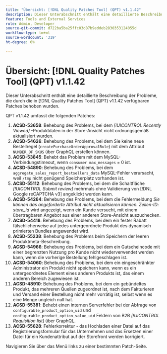 ```yaml
---
title: "Übersicht: [!DNL Quality Patches Tool] (QPT) v1.1.42"
description: Dieser Unterabschnitt enthält eine detaillierte Beschreibung der Probleme, die durch die in [!DNL Quality Patches Tool]  (QPT) v1.1.42 verfügbaren Patches behoben wurden.
feature: Tools and External Services
role: Admin, Developer
source-git-commit: d722ba5ba25ffc03d87b9eddeb2830353124055d
workflow-type: tm+mt
source-wordcount: '319'
ht-degree: 0%

---
```


# Übersicht: [!DNL Quality Patches Tool] (QPT) v1.1.42

Dieser Unterabschnitt enthält eine detaillierte Beschreibung der Probleme, die durch die in [!DNL Quality Patches Tool] (QPT) v1.1.42 verfügbaren Patches behoben wurden.

QPT v1.1.42 umfasst die folgenden Patches:

1. **ACSD-53658**: Behebung des Problems, bei dem *[!UICONTROL Recently Viewed]* -Produktdaten in der Store-Ansicht nicht ordnungsgemäß aktualisiert wurden.
1. **ACSD-54626**: Behebung des Problems, bei dem Sie keine neue Bestellregel (`createPurchaseOrderApprovalRule`) mit dem Attribut `NUMBER_OF_SKUS` über GraphQL erstellen können.
1. **ACSD-53845**: Behebt das Problem mit dem MySQL-Verbindungstimeout, wenn `consumer max_messages` = 0 ist.
1. **ACSD-54890**: Behebung des Problems, bei dem `aggregate_sales_report_bestsellers_data` MySQL-Fehler verursacht, weil `/tmp` nicht genügend Speicherplatz vorhanden ist.
1. **ACSD-55112**: Behebung des Problems, bei dem die Schaltfläche *[!UICONTROL Submit review]* mehrmals ohne Validierung von [!DNL Google reCAPTCHA v3] angeklickt werden kann.
1. **ACSD-54264**: Behebung des Problems, bei dem die Fehlermeldung *Sie können das angeforderte Attribut nicht aktualisieren können. Zeilen-ID: store_id* wird angezeigt, wenn ein Kunde versucht, mit einem übertragbaren Angebot aus einer anderen Store-Ansicht auszuchecken.
1. **ACSD-54418**: Behebung des Problems, bei dem ein fester Rabatt fälschlicherweise auf jedes untergeordnete Produkt des dynamisch primierten Bundles angewendet wird.
1. **ACSD-55238**: Behebung des Problems beim Speichern der leeren Produktmeta-Beschreibung.
1. **ACSD-54966**: Behebung des Problems, bei dem ein Gutscheincode mit einer begrenzten Nutzung pro Kunde nicht wiederverwendet werden kann, wenn die vorherige Bestellung fehlgeschlagen ist.
1. **ACSD-54060**: Behebung des Problems, bei dem ein eingeschränkter Administrator ein Produkt nicht speichern kann, wenn es ein untergeordnetes Element eines anderen Produkts ist, das einem anderen Bereich zugewiesen ist.
1. **ACSD-48910**: Behebung des Problems, bei dem ein gebündeltes Produkt, das mehreren Quellen zugeordnet ist, nach dem Fakturieren und Versand einer Bestellung nicht mehr vorrätig ist, selbst wenn es eine Menge ungleich null hat.
1. **ACSD-55381**: Behebt einen internen Serverfehler bei der Abfrage von `configurable_product_option_uid` und `configurable_product_option_value_uid` Feldern von B2B *[!UICONTROL Requisition list]* über GraphQL.
1. **ACSD-55628**: Fehlerkorrektur - das Hochladen einer Datei auf das Registrierungsformular für das Unternehmen und das Ersetzen einer Datei für ein Kundenattribut auf der Storefront werden korrigiert.

Navigieren Sie über das Menü links zu einer bestimmten Patch-Seite.
